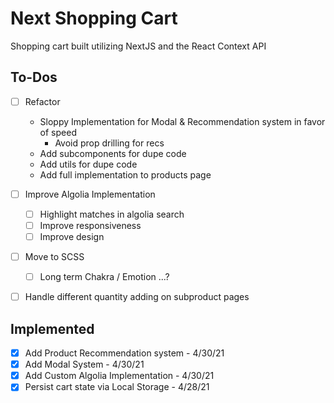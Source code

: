 # Next Shopping Cart

Shopping cart built utilizing NextJS and the React Context API

## To-Dos
- [ ] Refactor
  - Sloppy Implementation for Modal & Recommendation system in favor of speed
    - Avoid prop drilling for recs
  - Add subcomponents for dupe code
  - Add utils for dupe code
  - Add full implementation to products page

- [ ] Improve Algolia Implementation  
  - [ ] Highlight matches in algolia search
  - [ ] Improve responsiveness
  - [ ] Improve design

- [ ] Move to SCSS
  - [ ] Long term Chakra / Emotion ...?
- [ ] Handle different quantity adding on subproduct pages

## Implemented
- [X] Add Product Recommendation system - 4/30/21 
- [X] Add Modal System - 4/30/21
- [X] Add Custom Algolia Implementation - 4/30/21
- [X] Persist cart state via Local Storage - 4/28/21
